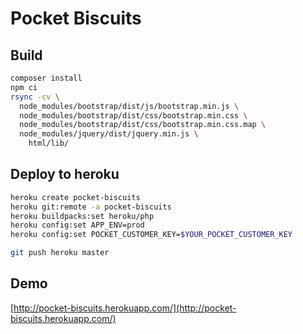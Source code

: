 # Pocket Biscuits

## Build

```sh
composer install
npm ci
rsync -cv \
  node_modules/bootstrap/dist/js/bootstrap.min.js \
  node_modules/bootstrap/dist/css/bootstrap.min.css \
  node_modules/bootstrap/dist/css/bootstrap.min.css.map \
  node_modules/jquery/dist/jquery.min.js \
    html/lib/
```

## Deploy to heroku

```sh
heroku create pocket-biscuits
heroku git:remote -a pocket-biscuits
heroku buildpacks:set heroku/php
heroku config:set APP_ENV=prod
heroku config:set POCKET_CUSTOMER_KEY=$YOUR_POCKET_CUSTOMER_KEY

git push heroku master
```

## Demo

[http://pocket-biscuits.herokuapp.com/](http://pocket-biscuits.herokuapp.com/)
